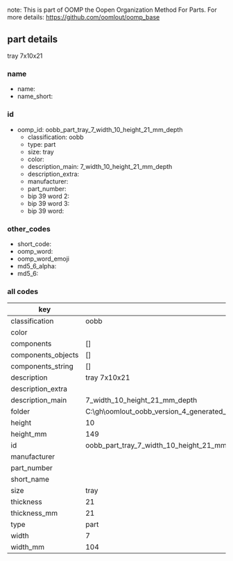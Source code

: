 #   

note: This is part of OOMP the Oopen Organization Method For Parts. For more details: https://github.com/oomlout/oomp_base

##  part details



tray 7x10x21

### name
* name: 
* name_short: 
### id
* oomp_id: oobb_part_tray_7_width_10_height_21_mm_depth
  * classification: oobb
  * type: part
  * size: tray
  * color: 
  * description_main: 7_width_10_height_21_mm_depth
  * description_extra: 
  * manufacturer: 
  * part_number: 
  * bip 39 word 2: 
  * bip 39 word 3: 
  * bip 39 word: 

### other_codes
* short_code: 
* oomp_word: 
* oomp_word_emoji 
* md5_6_alpha: 
* md5_6: 









### all codes 
| key | value |  
| --- | --- |  
| classification | oobb |  
| color |  |  
| components | [] |  
| components_objects | [] |  
| components_string | [] |  
| description | tray 7x10x21 |  
| description_extra |  |  
| description_main | 7_width_10_height_21_mm_depth |  
| folder | C:\gh\oomlout_oobb_version_4_generated_parts\things\oobb_part_tray_7_width_10_height_21_mm_depth |  
| height | 10 |  
| height_mm | 149 |  
| id | oobb_part_tray_7_width_10_height_21_mm_depth |  
| manufacturer |  |  
| part_number |  |  
| short_name |  |  
| size | tray |  
| thickness | 21 |  
| thickness_mm | 21 |  
| type | part |  
| width | 7 |  
| width_mm | 104 |  
